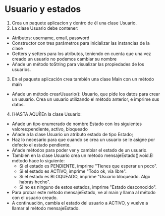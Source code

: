 # Usuario y estados
1. Crea un paquete aplicacion y dentro de él una clase Usuario.
2. La clase Usuario debe contener:
- Atributos: username, email, password
- Constructor con tres parámetros para inicializar las instancias de la clase
- Getters y setters para los atributos, teniendo en cuenta que una vez creado un usuario no podemos cambiar su nombre
- Añade un método toString para visualizar las propiedades de los usuarios.

3. En el paquete aplicación crea también una clase Main con un método main
- Añade un método crearUsuario(): Usuario, que pide los datos para crear un usuario. Crea un usuario utilizando el método anterior, e imprime sus datos.
4. [HASTA AQUÍ]En la clase Usuario:
- Añade un tipo enumerado de nombre Estado con los siguientes valores:pendiente, activo, bloqueado
- Añade a la clase Usuario un atributo estado de tipo Estado;
- Haz lo necesario para que cuando se crea un usuario se le asigne por defecto el estado pendiente.
- Añade métodos para poder ver y cambiar el estado de un usuario.
- También en la clase Usuario crea un método mensajeEstado():void.El método hace lo siguiente:
  - Si el estado es PENDIENTE, imprime "Tienes que esperar un poco".
  - Si el estado es ACTIVO, imprime "Todo ok, vía libre".
  - Si el estado es BLOQUEADO, imprime "Usuario bloqueado. Algo habrás hecho".
  - Si no es ninguno de estos estados, imprime "Estado desconocido".
- Para probar este método mensajeEstado, ve al main y llama al método con el usuario creado.
-  A continuación, cambia el estado del usuario a ACTIVO, y vuelve a llamar al método
 mensajeEstado.
